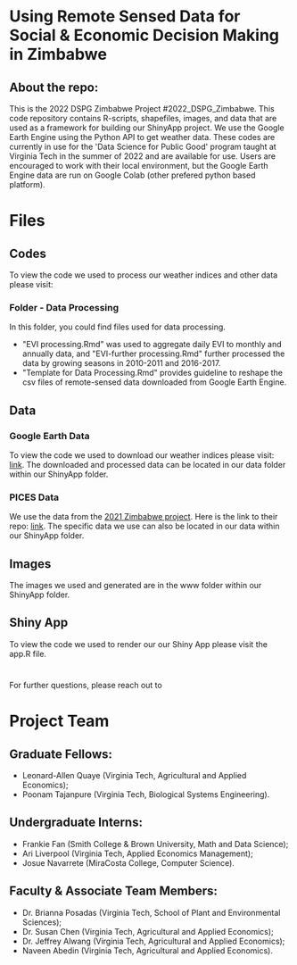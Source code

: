# Using Remote Sensed Data for Social &amp; Economic Decision Making in Zimbabwe

## About the repo:
This is the 2022 DSPG Zimbabwe Project #2022_DSPG_Zimbabwe. This code repository contains R-scripts, shapefiles, images, and data that are used as a framework for building our ShinyApp project.
We use the Google Earth Engine using the Python API to get weather data. These codes are currently in use for the 'Data Science for Public Good' program taught at Virginia Tech in the summer of 2022 and are available for use. Users are encouraged to work with their local environment, but the Google Earth Engine data are run on Google Colab (other prefered python based platform).
# 

# Files
## Codes
To view the code we used to process our weather indices and other data please visit:
### Folder - Data Processing

In this folder, you could find files used for data processing.
- "EVI processing.Rmd" was used to aggregate daily EVI to monthly and annually data, and "EVI-further processing.Rmd" further processed the data by growing seasons in 2010-2011 and 2016-2017.
- "Template for Data Processing.Rmd" provides guideline to reshape the csv files of remote-sensed data downloaded from Google Earth Engine.


## Data
### Google Earth Data
To view the code we used to download our weather indices please visit: [link](https://colab.research.google.com/drive/163e-gYd_1DbGElMiTHTJrTtlnetVu11T?usp=sharing#scrollTo=MzNgO88VTWWQ).
The downloaded and processed data can be located in our data folder within our ShinyApp folder.


### PICES Data
We use the data from the [2021 Zimbabwe project](https://dspgtools.shinyapps.io/dspg21zimbabwe/). Here is the link to their repo: [link](https://github.com/yangcheng258/2021_DSPG_Zimbabwe). The specific data we use can also be located in our data within our ShinyApp folder.


## Images
The images we used and generated are in the www folder within our ShinyApp folder.


## Shiny App
To view the code we used to render our our Shiny App please visit the app.R file.




# 
For further questions, please reach out to

# Project Team

## Graduate Fellows:
- Leonard-Allen Quaye (Virginia Tech, Agricultural and Applied Economics);
- Poonam Tajanpure (Virginia Tech, Biological Systems Engineering).

## Undergraduate Interns:
- Frankie Fan (Smith College & Brown University, Math and Data Science);
- Ari Liverpool (Virginia Tech, Applied Economics Management);
- Josue Navarrete (MiraCosta College, Computer Science).

## Faculty & Associate Team Members:
- Dr. Brianna Posadas (Virginia Tech, School of Plant and Environmental Sciences);
- Dr. Susan Chen (Virginia Tech, Agricultural and Applied Economics);
- Dr. Jeffrey Alwang (Virginia Tech, Agricultural and Applied Economics);
- Naveen Abedin (Virginia Tech, Agricultural and Applied Economics).
